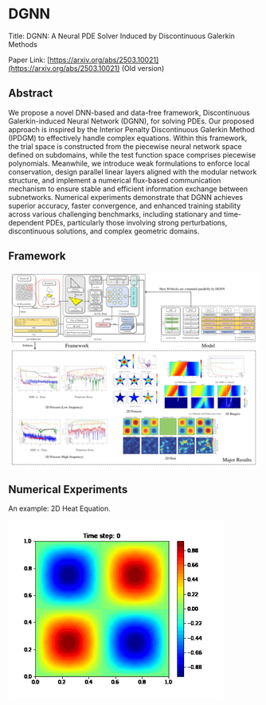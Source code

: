 # DGNN
Title: DGNN: A Neural PDE Solver Induced by Discontinuous Galerkin Methods

Paper Link: [https://arxiv.org/abs/2503.10021](https://arxiv.org/abs/2503.10021) (Old version)

## Abstract
We propose a novel DNN-based and data-free framework, Discontinuous Galerkin-induced Neural Network (DGNN),  for solving PDEs. Our proposed approach is inspired by the Interior Penalty Discontinuous Galerkin Method (IPDGM) to effectively handle complex equations. Within this framework, the trial space is constructed from the piecewise neural network space defined on subdomains, while the test function space comprises piecewise polynomials. Meanwhile, we introduce weak formulations to enforce local conservation, design parallel linear layers aligned with the modular network structure, and implement a numerical flux-based communication mechanism to ensure stable and efficient information exchange between subnetworks. Numerical experiments demonstrate that DGNN achieves superior accuracy, faster convergence, and enhanced training stability across various challenging benchmarks, including stationary and time-dependent PDEs, particularly those involving strong perturbations, discontinuous solutions, and complex geometric domains.

## Framework
![alt text](./pics/graphabstract.png)


## Numerical Experiments
An example: 2D Heat Equation.

![alt text](./pics/heat2d.gif)
